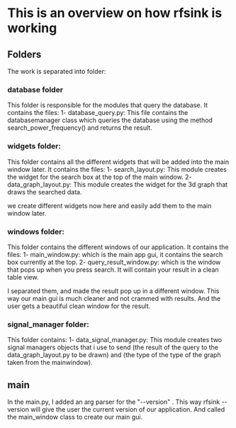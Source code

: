 # This is an overview on how rfsink is working

## Folders

The work is separated into folder:

### database folder
This folder is responsible for the modules that query the database. It contains the files:
    1- database_query.py: This file contains the databasemanager class which queries the database using the method search_power_frequency() and returns the result.

### widgets folder:
This folder contains all the different widgets that will be added into the main window later. It contains the files:
    1- search_layout.py: This module creates the widget for the search box at the top of the main window.
    2- data_graph_layout.py: This module creates the widget for the 3d graph that draws the searched data.

we create different widgets now here and easily add them to the main window later. 

### windows folder:
This folder contains the different windows of our application. It contains the files:
    1- main_window.py: which is the main app gui, it contains the search box currently at the top.
    2- query_result_window.py: which is the window that pops up when you press search. It will contain your result in a clean table view.

I separated them, and made the result pop up in a different window. This way our main gui is much cleaner and not crammed with results.
And the user gets a beautiful clean window for the result.

### signal_manager folder:
This folder contains:
    1- data_signal_manager.py: This module creates two signal managers objects that i use to send (the result of the query to the data_graph_layout.py to be drawn) and (the type of the type of the graph taken from the mainwindow).

## main

In the main.py, I added an arg parser for the "--version" . This way rfsink --version will give the user the current version of our application.
And called the main_window class to create our main gui.



